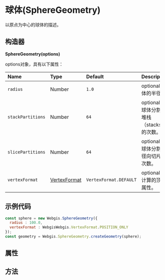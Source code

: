 # 球体(SphereGeometry)

以原点为中心的球体的描述。

## 构造器

**SphereGeometry(options)**

options对象，具有以下属性：

| Name              | Type                                                         | Default                | Description                                |
| :---------------- | :----------------------------------------------------------- | :--------------------- | :----------------------------------------- |
| `radius`          | Number                                                       | `1.0`                  | optional球体的半径。                       |
| `stackPartitions` | Number                                                       | `64`                   | optional将球体分割成堆栈（stacks）的次数。 |
| `slicePartitions` | Number                                                       | `64`                   | optional将球体分割成径向切片的次数。       |
| `vertexFormat`    | [VertexFormat](https://www.vvpstk.com/public/Cesium/Documentation/VertexFormat.html) | `VertexFormat.DEFAULT` | optional要计算的顶点属性。                 |

## 示例代码

```javascript
const sphere = new Webgis.SphereGeometry({
  radius : 100.0,
  vertexFormat : WebgisWebgis.VertexFormat.POSITION_ONLY
});
const geometry = Webgis.SphereGeometry.createGeometry(sphere);
```

## 属性

## 方法